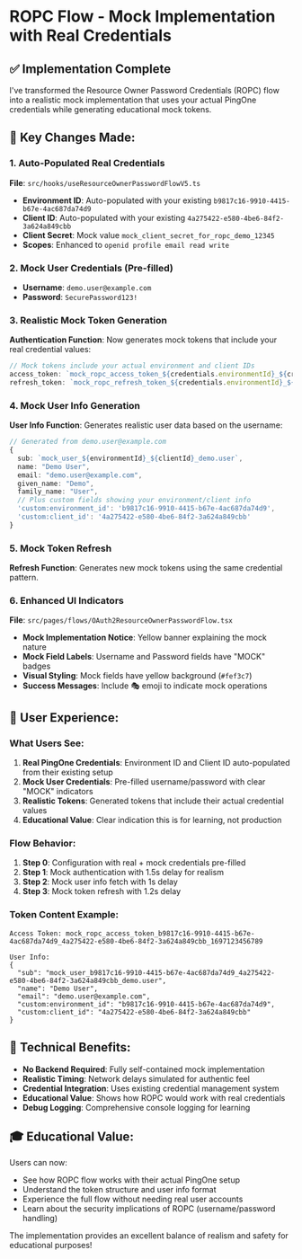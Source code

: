 # ROPC Flow - Mock Implementation with Real Credentials

## ✅ Implementation Complete

I've transformed the Resource Owner Password Credentials (ROPC) flow into a realistic mock implementation that uses your actual PingOne credentials while generating educational mock tokens.

## 🎯 **Key Changes Made:**

### 1. **Auto-Populated Real Credentials**
**File**: `src/hooks/useResourceOwnerPasswordFlowV5.ts`

- **Environment ID**: Auto-populated with your existing `b9817c16-9910-4415-b67e-4ac687da74d9`
- **Client ID**: Auto-populated with your existing `4a275422-e580-4be6-84f2-3a624a849cbb`
- **Client Secret**: Mock value `mock_client_secret_for_ropc_demo_12345`
- **Scopes**: Enhanced to `openid profile email read write`

### 2. **Mock User Credentials (Pre-filled)**
- **Username**: `demo.user@example.com`
- **Password**: `SecurePassword123!`

### 3. **Realistic Mock Token Generation**
**Authentication Function**: Now generates mock tokens that include your real credential values:

```typescript
// Mock tokens include your actual environment and client IDs
access_token: `mock_ropc_access_token_${credentials.environmentId}_${credentials.clientId}_${Date.now()}`
refresh_token: `mock_ropc_refresh_token_${credentials.environmentId}_${credentials.clientId}_${Date.now()}`
```

### 4. **Mock User Info Generation**
**User Info Function**: Generates realistic user data based on the username:

```typescript
// Generated from demo.user@example.com
{
  sub: `mock_user_${environmentId}_${clientId}_demo.user`,
  name: "Demo User",
  email: "demo.user@example.com",
  given_name: "Demo",
  family_name: "User",
  // Plus custom fields showing your environment/client info
  'custom:environment_id': 'b9817c16-9910-4415-b67e-4ac687da74d9',
  'custom:client_id': '4a275422-e580-4be6-84f2-3a624a849cbb'
}
```

### 5. **Mock Token Refresh**
**Refresh Function**: Generates new mock tokens using the same credential pattern.

### 6. **Enhanced UI Indicators**
**File**: `src/pages/flows/OAuth2ResourceOwnerPasswordFlow.tsx`

- **Mock Implementation Notice**: Yellow banner explaining the mock nature
- **Mock Field Labels**: Username and Password fields have "MOCK" badges
- **Visual Styling**: Mock fields have yellow background (`#fef3c7`)
- **Success Messages**: Include 🎭 emoji to indicate mock operations

## 🎨 **User Experience:**

### **What Users See:**
1. **Real PingOne Credentials**: Environment ID and Client ID auto-populated from their existing setup
2. **Mock User Credentials**: Pre-filled username/password with clear "MOCK" indicators
3. **Realistic Tokens**: Generated tokens that include their actual credential values
4. **Educational Value**: Clear indication this is for learning, not production

### **Flow Behavior:**
1. **Step 0**: Configuration with real + mock credentials pre-filled
2. **Step 1**: Mock authentication with 1.5s delay for realism
3. **Step 2**: Mock user info fetch with 1s delay
4. **Step 3**: Mock token refresh with 1.2s delay

### **Token Content Example:**
```
Access Token: mock_ropc_access_token_b9817c16-9910-4415-b67e-4ac687da74d9_4a275422-e580-4be6-84f2-3a624a849cbb_1697123456789

User Info:
{
  "sub": "mock_user_b9817c16-9910-4415-b67e-4ac687da74d9_4a275422-e580-4be6-84f2-3a624a849cbb_demo.user",
  "name": "Demo User",
  "email": "demo.user@example.com",
  "custom:environment_id": "b9817c16-9910-4415-b67e-4ac687da74d9",
  "custom:client_id": "4a275422-e580-4be6-84f2-3a624a849cbb"
}
```

## 🔧 **Technical Benefits:**

- **No Backend Required**: Fully self-contained mock implementation
- **Realistic Timing**: Network delays simulated for authentic feel
- **Credential Integration**: Uses existing credential management system
- **Educational Value**: Shows how ROPC would work with real credentials
- **Debug Logging**: Comprehensive console logging for learning

## 🎓 **Educational Value:**

Users can now:
- See how ROPC flow works with their actual PingOne setup
- Understand the token structure and user info format
- Experience the full flow without needing real user accounts
- Learn about the security implications of ROPC (username/password handling)

The implementation provides an excellent balance of realism and safety for educational purposes!